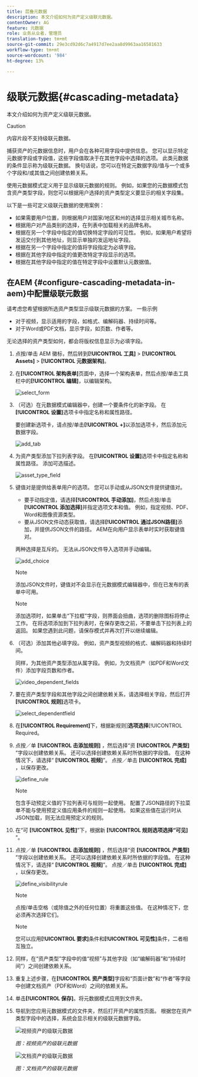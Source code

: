 ```yaml
---
title: 层叠元数据
description: 本文介绍如何为资产定义级联元数据。
contentOwner: AG
feature: 元数据
role: 业务从业者，管理员
translation-type: tm+mt
source-git-commit: 29e3cd92d6c7a4917d7ee2aa8d9963aa16581633
workflow-type: tm+mt
source-wordcount: '984'
ht-degree: 13%

---
```



# 级联元数据{#cascading-metadata}

本文介绍如何为资产定义级联元数据。

>[!CAUTION]
>
>内容片段不支持级联元数据。

捕获资产的元数据信息时，用户会在各种可用字段中提供信息。 您可以显示特定元数据字段或字段值，这些字段值取决于在其他字段中选择的选项。 此类元数据的条件显示称为级联元数据。 换句话说，您可以在特定元数据字段/值与一个或多个字段和/或其值之间创建依赖关系。

使用元数据模式定义用于显示级联元数据的规则。 例如，如果您的元数据模式包含资产类型字段，则您可以根据用户选择的资产类型定义要显示的相关字段集。

以下是一些可定义级联元数据的使用案例：

* 如果需要用户位置，则根据用户对国家/地区和州的选择显示相关城市名称。
* 根据用户对产品类别的选择，在列表中加载相关的品牌名称。
* 根据在另一个字段中指定的值切换特定字段的可见性。 例如，如果用户希望将发运交付到其他地址，则显示单独的发运地址字段。
* 根据在另一个字段中指定的值将字段指定为必填字段。
* 根据在其他字段中指定的值更改特定字段显示的选项。
* 根据在其他字段中指定的值在特定字段中设置默认元数据值。

## 在AEM {#configure-cascading-metadata-in-aem}中配置级联元数据

请考虑您希望根据所选资产类型显示级联元数据的方案。 一些示例

* 对于视频，显示适用的字段，如格式、编解码器、持续时间等。
* 对于Word或PDF文档，显示字段，如页数、作者等。

无论选择的资产类型如何，都会将版权信息显示为必填字段。

1. 点按/单击 AEM 徽标，然后转到&#x200B;**[!UICONTROL 工具]** > **[!UICONTROL Assets]** > **[!UICONTROL 元数据架构]**。
1. 在&#x200B;**[!UICONTROL 架构表单]**&#x200B;页面中，选择一个架构表单，然后点按/单击工具栏中的&#x200B;**[!UICONTROL 编辑]**，以编辑架构。

   ![select_form](assets/select_form.png)

1. （可选）在元数据模式编辑器中，创建一个要条件化的新字段。 在&#x200B;**[!UICONTROL 设置]**&#x200B;选项卡中指定名称和属性路径。

   要创建新选项卡，请点按/单击&#x200B;**[!UICONTROL +]**&#x200B;以添加选项卡，然后添加元数据字段。

   ![add_tab](assets/add_tab.png)

1. 为资产类型添加下拉列表字段。 在&#x200B;**[!UICONTROL 设置]**&#x200B;选项卡中指定名称和属性路径。 添加可选描述。

   ![asset_type_field](assets/asset_type_field.png)

1. 键值对是提供给表单用户的选项。 您可以手动或从JSON文件提供键值对。

   * 要手动指定值，请选择&#x200B;**[!UICONTROL 手动添加]**，然后点按/单击&#x200B;**[!UICONTROL 添加选择]**&#x200B;并指定选项文本和值。 例如，指定视频、PDF、Word和图像资源类型。
   * 要从JSON文件动态获取值，请选择&#x200B;**[!UICONTROL 通过JSON路径]**&#x200B;添加，并提供JSON文件的路径。 AEM在向用户显示表单时实时获取键值对。

   两种选择是互斥的。 无法从JSON文件导入选项并手动编辑。

   ![add_choice](assets/add_choice.png)

   >[!NOTE]
   >
   >添加JSON文件时，键值对不会显示在元数据模式编辑器中，但在已发布的表单中可用。

   >[!NOTE]
   >
   >添加选项时，如果单击“下拉框”字段，则界面会扭曲，选项的删除图标将停止工作。 在将选项添加到下拉列表时，在保存更改之前，不要单击下拉列表上的返回。 如果您遇到此问题，请保存模式并再次打开以继续编辑。

1. （可选）添加其他必填字段。 例如，资产类型视频的格式、编解码器和持续时间。

   同样，为其他资产类型添加从属字段。 例如，为文档资产（如PDF和Word文件）添加字段页数和作者。

   ![video_dependent_fields](assets/video_dependent_fields.png)

1. 要在资产类型字段和其他字段之间创建依赖关系，请选择相关字段，然后打开&#x200B;**[!UICONTROL 规则]**&#x200B;选项卡。

   ![select_dependentfield](assets/select_dependentfield.png)

1. 在&#x200B;**[!UICONTROL Requirement]**&#x200B;下，根据新规则&#x200B;]**选项选择**[!UICONTROL  Required。
1. 点按／单 **[!UICONTROL 击添加规则]** ，然后选择“资 **[!UICONTROL 产类型]** ”字段以创建依赖关系。 还可以选择创建依赖关系时所依据的字段值。 在这种情况下，请选择“ **[!UICONTROL 视频]**”。 点按／单击 **[!UICONTROL 完成]** ，以保存更改。

   ![define_rule](assets/define_rule.png)

   >[!NOTE]
   >
   >包含手动预定义值的下拉列表可与规则一起使用。 配置了JSON路径的下拉菜单不能与使用预定义值应用条件的规则一起使用。 如果这些值在运行时从JSON加载，则无法应用预定义的规则。

1. 在“可 **[!UICONTROL 见性]**”下，根据新 **[!UICONTROL 规则选项选择“可见]** ”。

1. 点按／单 **[!UICONTROL 击添加规则]** ，然后选择“资 **[!UICONTROL 产类型]** ”字段以创建依赖关系。 还可以选择创建依赖关系时所依据的字段值。 在这种情况下，请选择“ **[!UICONTROL 视频]**”。 点按／单击 **[!UICONTROL 完成]** ，以保存更改。

   ![define_visibilityrule](assets/define_visibilityrule.png)

   >[!NOTE]
   >
   >点按/单击空格（或除值之外的任何位置）将重置这些值。 在这种情况下，您必须再次选择它们。

   >[!NOTE]
   >
   >您可以应用&#x200B;**[!UICONTROL 要求]**&#x200B;条件和&#x200B;**[!UICONTROL 可见性]**&#x200B;条件，二者相互独立。

1. 同样，在“资产类型”字段中的值“视频”与其他字段（如“编解码器”和“持续时间”）之间创建依赖关系。
1. 重复上述步骤，在&#x200B;**[!UICONTROL 资产类型]**&#x200B;字段和“页面计数”和“作者”等字段中创建文档资产（PDF和Word）之间的依赖关系。
1. 单击&#x200B;**[!UICONTROL 保存]**。将元数据模式应用到文件夹。

1. 导航到您应用元数据模式的文件夹，然后打开资产的属性页面。 根据您在资产类型字段中的选择，系统会显示相关的级联元数据字段。

   ![视频资产的级联元数据](assets/video_asset.png)

   *图：视频资产的级联元数据*

   ![文档资产的级联元数据](assets/doc_type_fields.png)

   *图：文档资产的级联元数据*
